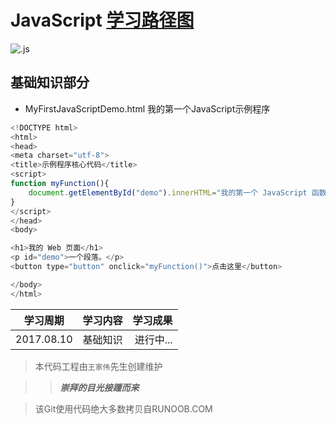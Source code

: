 # JavaScript [学习路径图](http://www.runoob.com/js/js-tutorial.html)

![.js](https://timgsa.baidu.com/timg?image&quality=80&size=b9999_10000&sec=1502362556655&di=75e8e85c7a65c2ab4c0c449788678409&imgtype=0&src=http%3A%2F%2Fs5.51cto.com%2Fwyfs02%2FM02%2F8C%2FC0%2FwKioL1h3KO2wDLl_AADTxc8C9A8345.jpg)


## 基础知识部分
* MyFirstJavaScriptDemo.html 我的第一个JavaScript示例程序<!DOCTYPE html>
```JavaScript
<!DOCTYPE html>
<html>
<head>
<meta charset="utf-8"> 
<title>示例程序核心代码</title> 
<script>
function myFunction(){
	document.getElementById("demo").innerHTML="我的第一个 JavaScript 函数";
}
</script>
</head>
<body>

<h1>我的 Web 页面</h1>
<p id="demo">一个段落。</p>
<button type="button" onclick="myFunction()">点击这里</button>

</body>
</html>
```




|学习周期|学习内容|学习成果|
|-|:-:|-:|
|2017.08.10|基础知识|进行中...|
 
> 本代码工程由`王家伟`先生创建维护

>> ***崇拜的目光接踵而来***

> 该Git使用代码绝大多数拷贝自RUNOOB.COM
